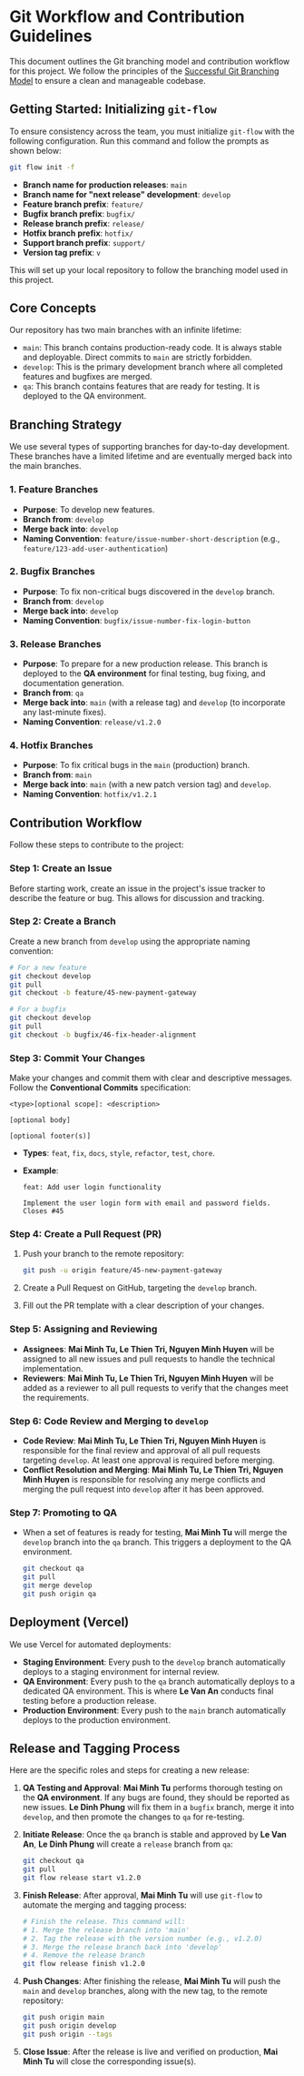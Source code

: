 # Git Workflow and Contribution Guidelines

This document outlines the Git branching model and contribution workflow for this project. We follow the principles of the [Successful Git Branching Model](https://nvie.com/posts/a-successful-git-branching-model/) to ensure a clean and manageable codebase.

## Getting Started: Initializing `git-flow`

To ensure consistency across the team, you must initialize `git-flow` with the following configuration. Run this command and follow the prompts as shown below:

```bash
git flow init -f
```

- **Branch name for production releases**: `main`
- **Branch name for "next release" development**: `develop`
- **Feature branch prefix**: `feature/`
- **Bugfix branch prefix**: `bugfix/`
- **Release branch prefix**: `release/`
- **Hotfix branch prefix**: `hotfix/`
- **Support branch prefix**: `support/`
- **Version tag prefix**: `v`

This will set up your local repository to follow the branching model used in this project.

## Core Concepts

Our repository has two main branches with an infinite lifetime:

- `main`: This branch contains production-ready code. It is always stable and deployable. Direct commits to `main` are strictly forbidden.
- `develop`: This is the primary development branch where all completed features and bugfixes are merged.
- `qa`: This branch contains features that are ready for testing. It is deployed to the QA environment.

## Branching Strategy

We use several types of supporting branches for day-to-day development. These branches have a limited lifetime and are eventually merged back into the main branches.

### 1. Feature Branches

- **Purpose**: To develop new features.
- **Branch from**: `develop`
- **Merge back into**: `develop`
- **Naming Convention**: `feature/issue-number-short-description` (e.g., `feature/123-add-user-authentication`)

### 2. Bugfix Branches

- **Purpose**: To fix non-critical bugs discovered in the `develop` branch.
- **Branch from**: `develop`
- **Merge back into**: `develop`
- **Naming Convention**: `bugfix/issue-number-fix-login-button`

### 3. Release Branches

- **Purpose**: To prepare for a new production release. This branch is deployed to the **QA environment** for final testing, bug fixing, and documentation generation.
- **Branch from**: `qa`
- **Merge back into**: `main` (with a release tag) and `develop` (to incorporate any last-minute fixes).
- **Naming Convention**: `release/v1.2.0`

### 4. Hotfix Branches

- **Purpose**: To fix critical bugs in the `main` (production) branch.
- **Branch from**: `main`
- **Merge back into**: `main` (with a new patch version tag) and `develop`.
- **Naming Convention**: `hotfix/v1.2.1`

## Contribution Workflow

Follow these steps to contribute to the project:

### Step 1: Create an Issue

Before starting work, create an issue in the project's issue tracker to describe the feature or bug. This allows for discussion and tracking.

### Step 2: Create a Branch

Create a new branch from `develop` using the appropriate naming convention:

```bash
# For a new feature
git checkout develop
git pull
git checkout -b feature/45-new-payment-gateway

# For a bugfix
git checkout develop
git pull
git checkout -b bugfix/46-fix-header-alignment
```

### Step 3: Commit Your Changes

Make your changes and commit them with clear and descriptive messages. Follow the **Conventional Commits** specification:

```
<type>[optional scope]: <description>

[optional body]

[optional footer(s)]
```

- **Types**: `feat`, `fix`, `docs`, `style`, `refactor`, `test`, `chore`.
- **Example**:

  ```
  feat: Add user login functionality

  Implement the user login form with email and password fields.
  Closes #45
  ```

### Step 4: Create a Pull Request (PR)

1.  Push your branch to the remote repository:

    ```bash
    git push -u origin feature/45-new-payment-gateway
    ```

2.  Create a Pull Request on GitHub, targeting the `develop` branch.
3.  Fill out the PR template with a clear description of your changes.

### Step 5: Assigning and Reviewing

- **Assignees**: **Mai Minh Tu, Le Thien Tri, Nguyen Minh Huyen** will be assigned to all new issues and pull requests to handle the technical implementation.
- **Reviewers**: **Mai Minh Tu, Le Thien Tri, Nguyen Minh Huyen** will be added as a reviewer to all pull requests to verify that the changes meet the requirements.

### Step 6: Code Review and Merging to `develop`

- **Code Review**: **Mai Minh Tu, Le Thien Tri, Nguyen Minh Huyen** is responsible for the final review and approval of all pull requests targeting `develop`. At least one approval is required before merging.
- **Conflict Resolution and Merging**: **Mai Minh Tu, Le Thien Tri, Nguyen Minh Huyen** is responsible for resolving any merge conflicts and merging the pull request into `develop` after it has been approved.

### Step 7: Promoting to QA

- When a set of features is ready for testing, **Mai Minh Tu** will merge the `develop` branch into the `qa` branch. This triggers a deployment to the QA environment.

  ```bash
  git checkout qa
  git pull
  git merge develop
  git push origin qa
  ```

## Deployment (Vercel)

We use Vercel for automated deployments:

- **Staging Environment**: Every push to the `develop` branch automatically deploys to a staging environment for internal review.
- **QA Environment**: Every push to the `qa` branch automatically deploys to a dedicated QA environment. This is where **Le Van An** conducts final testing before a production release.
- **Production Environment**: Every push to the `main` branch automatically deploys to the production environment.

## Release and Tagging Process

Here are the specific roles and steps for creating a new release:

1.  **QA Testing and Approval**: **Mai Minh Tu** performs thorough testing on the **QA environment**. If any bugs are found, they should be reported as new issues. **Le Dinh Phung** will fix them in a `bugfix` branch, merge it into `develop`, and then promote the changes to `qa` for re-testing.
2.  **Initiate Release**: Once the `qa` branch is stable and approved by **Le Van An**, **Le Dinh Phung** will create a `release` branch from `qa`:

    ```bash
    git checkout qa
    git pull
    git flow release start v1.2.0
    ```

3.  **Finish Release**: After approval, **Mai Minh Tu** will use `git-flow` to automate the merging and tagging process:

    ```bash
    # Finish the release. This command will:
    # 1. Merge the release branch into 'main'
    # 2. Tag the release with the version number (e.g., v1.2.0)
    # 3. Merge the release branch back into 'develop'
    # 4. Remove the release branch
    git flow release finish v1.2.0
    ```

4.  **Push Changes**: After finishing the release, **Mai Minh Tu** will push the `main` and `develop` branches, along with the new tag, to the remote repository:

    ```bash
    git push origin main
    git push origin develop
    git push origin --tags
    ```

5.  **Close Issue**: After the release is live and verified on production, **Mai Minh Tu** will close the corresponding issue(s).
